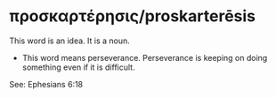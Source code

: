 # προσκαρτέρησις/proskarterēsis
This word is an idea. It is a noun.
* This word means perseverance. Perseverance is keeping on doing something even if it is difficult.

See: Ephesians 6:18
